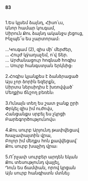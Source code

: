 **83**

\
1.Ես կլսեմ ձայնդ, Հիսո՛ւս,\
Անոր համար կուգամ,\
Սիրուն Քու ձայնդ ականջս լեցուց,\
Ինչպե՜ս ես չարտորամ։\
\
 ...Կուգամ (2), զիս մի՛ մերժեր,\
 ... Հույժ կÿաղաչեմ, ո՛վ Տեր.\
 ... Արժանացուր հոգնած հոգիս\
 ... Սուրբ հանգստյան երկնից։\
\
2.Հոգիս կյանքես է ձանձրացած\
Այս չոր ձորին եզերքն,\
Սիրտս ներսիդիս է խռովված՝\
Մեղքիս ճնշող բեռեն։\
\
3.Ունայն տեղ ես շատ ջանք ըրի\
Փրկել զիս իմ ուժովս,\
Հանցանքս սրբել ես չկրցի\
Բարեգործությունովս։\
\
4.Քու սուրբ Արյունդ թափվեցավ\
Խաչափայտին վրա,\
Բոլոր իմ մեղքս հոն քավվեցավ՝\
Քու սուրբ խաչիդ վրա։\
\
5.Ո՜րչափ սուրբեր արդեն եկան\
Քու տեսությունդ վայլել,\
Դուն ես ճամփան, որով կրցան\
Այն սուրբ հանգիստն մտնել։
